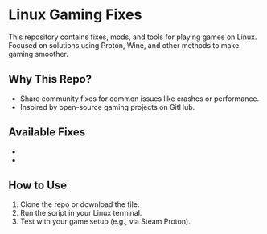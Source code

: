 # Linux Gaming Fixes

This repository contains fixes, mods, and tools for playing games on Linux. Focused on solutions using Proton, Wine, and other methods to make gaming smoother.

## Why This Repo?
- Share community fixes for common issues like crashes or performance.
- Inspired by open-source gaming projects on GitHub.

## Available Fixes
- 
- 

## How to Use
1. Clone the repo or download the file.
2. Run the script in your Linux terminal.
3. Test with your game setup (e.g., via Steam Proton).
